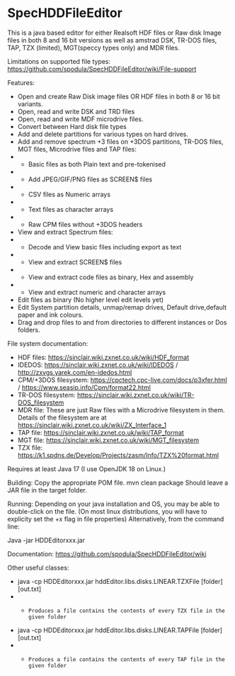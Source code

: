 # SpecHDDFileEditor
This is a java based editor for either Realsoft HDF files or Raw disk Image files in both 8 and 16 bit versions as well as amstrad DSK, TR-DOS files, TAP, TZX (limited), MGT(speccy types only) and MDR files.

Limitations on supported file types: https://github.com/spodula/SpecHDDFileEditor/wiki/File-support

Features:
* Open and create Raw Disk image files OR HDF files in both 8 or 16 bit variants. 
* Open, read and write DSK and TRD files
* Open, read and write MDF microdrive files.
* Convert between Hard disk file types
* Add and delete partitions for various types on hard drives.
* Add and remove spectrum +3 files on +3DOS partitions, TR-DOS files, MGT files, Microdrive files and TAP files:
* * Basic files as both Plain text and pre-tokenised
* * Add JPEG/GIF/PNG files as SCREEN$ files
* * CSV files as Numeric arrays
* * Text files as character arrays
* * Raw CPM files without +3DOS headers 
* View and extract Spectrum files:
* * Decode and View basic files including export as text
* * View and extract SCREEN$ files
* * View and extract code files as binary, Hex and assembly
* * View and extract numeric and character arrays
* Edit files as binary (No higher level edit levels yet)
* Edit System partition details, unmap/remap drives, Default drive,default paper and ink colours.
* Drag and drop files to and from directories to different instances or Dos folders.

File system documentation:
* HDF files: https://sinclair.wiki.zxnet.co.uk/wiki/HDF_format
* IDEDOS: https://sinclair.wiki.zxnet.co.uk/wiki/IDEDOS / http://zxvgs.yarek.com/en-idedos.html
* CPM/+3DOS filesystem: https://cpctech.cpc-live.com/docs/p3xfer.html / https://www.seasip.info/Cpm/format22.html
* TR-DOS filesystem: https://sinclair.wiki.zxnet.co.uk/wiki/TR-DOS_filesystem
* MDR file: These are just Raw files with a Microdrive filesystem in them. Details of the filesystem are at  https://sinclair.wiki.zxnet.co.uk/wiki/ZX_Interface_1
* TAP file: https://sinclair.wiki.zxnet.co.uk/wiki/TAP_format
* MGT file: https://sinclair.wiki.zxnet.co.uk/wiki/MGT_filesystem
* TZX file: https://k1.spdns.de/Develop/Projects/zasm/Info/TZX%20format.html

Requires at least Java 17 (I use OpenJDK 18 on Linux.)

Building:
Copy the appropriate POM file. 
mvn clean package
Should leave a JAR file in the target folder. 

Running:
Depending on your java installation and OS, you may be able to double-click on the file. (On most linux distributions, you will have to explicity set the +x flag in file properties)
Alternatively, from the command line:

  Java -jar HDDEditorxxx.jar
  
Documentation:
https://github.com/spodula/SpecHDDFileEditor/wiki

Other useful classes:
*   java -cp HDDEditorxxx.jar hddEditor.libs.disks.LINEAR.TZXFile [folder] [out.txt]
* *     Produces a file contains the contents of every TZX file in the given folder

*   java -cp HDDEditorxxx.jar hddEditor.libs.disks.LINEAR.TAPFile [folder] [out.txt]
* *     Produces a file contains the contents of every TAP file in the given folder
    
  
  





